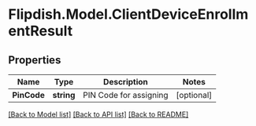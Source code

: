 # Flipdish.Model.ClientDeviceEnrollmentResult
## Properties

Name | Type | Description | Notes
------------ | ------------- | ------------- | -------------
**PinCode** | **string** | PIN Code for assigning | [optional] 

[[Back to Model list]](../README.md#documentation-for-models) [[Back to API list]](../README.md#documentation-for-api-endpoints) [[Back to README]](../README.md)

